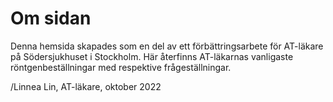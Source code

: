 # Om sidan

Denna hemsida skapades som en del av ett förbättringsarbete för AT-läkare på Södersjukhuset i Stockholm. Här återfinns AT-läkarnas vanligaste röntgenbeställningar med respektive frågeställningar. 

/Linnea Lin, 
AT-läkare, oktober 2022